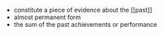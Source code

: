 - constitute a piece of evidence about the [[past]]
- almost permanent form
- the sum of the past achievements or performance
